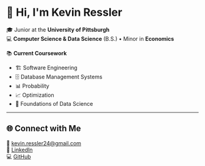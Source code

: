 # 👋 Hi, I'm Kevin Ressler  

🎓 Junior at the **University of Pittsburgh**  
💻 **Computer Science & Data Science** (B.S.) • Minor in **Economics**  

📚 **Current Coursework**  
- 🏗️ Software Engineering  
- 🗄️ Database Management Systems  
- 📊 Probability  
- 📈 Optimization  
- 📑 Foundations of Data Science  

---

## 🌐 Connect with Me  
📧 [kevin.ressler24@gmail.com](mailto:kevin.ressler24@gmail.com)  
💼 [LinkedIn](https://www.linkedin.com/in/YOUR-LINK-HERE)  
💻 [GitHub](https://github.com/kevinressler)  
